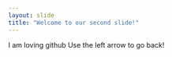 ```yaml
---
layout: slide
title: "Welcome to our second slide!"
---
```

I am loving github
Use the left arrow to go back!